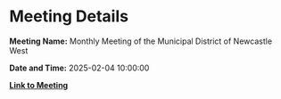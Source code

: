 # Meeting Details

**Meeting Name:** Monthly Meeting of the Municipal District of Newcastle West

**Date and Time:** 2025-02-04 10:00:00

**[Link to Meeting](https://www.limerick.ie/council/whats-on/monthly-meeting-of-the-municipal-district-of-newcastle-west-21)**
